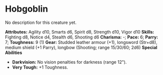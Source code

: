 # Hobgoblin

No description for this creature yet.

**Attributes:** Agility d10, Smarts d6, Spirit d8, Strength d10, Vigor
d10
**Skills:** Fighting d8, Notice d4, Stealth d6, Shooting d6
**Charisma:** -; **Pace:** 6; **Parry:** 7; **Toughness:** 9 (1)
**Gear:** Studded leather armour (+1), longsword (Str+d8), medium shield
(+1 Parry), longbow (Shooting; range 15/30/60; 2d6)
**Special Abilities**

- **Darkvision:** No vision penalties for darkness (range 12").
- **Very Tough:** +1 Toughness.
